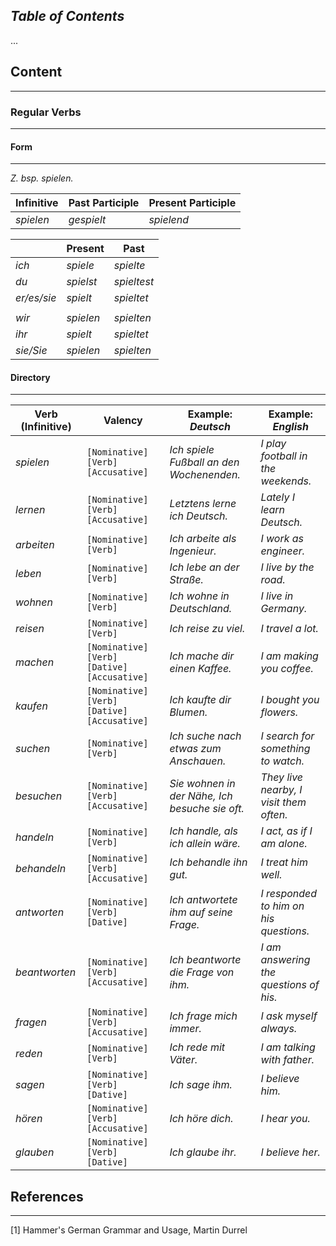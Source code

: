 
## *Table of Contents*
...
## Content
---
### Regular Verbs
---
#### Form
---
*Z. bsp. spielen.*

| Infinitive | Past Participle | Present Participle |
| ---------- | --------------- | ------------------ |
| *spielen*  | *gespielt*      | *spielend*         |

|             | Present   | Past        |
| ----------- | --------- | ----------- |
| *ich*       | *spiele*  | *spielte*   |
| *du*        | *spielst* | *spieltest* |
| *er/es/sie* | *spielt*  | *spieltet*  |
|             |           |             |
| *wir*       | *spielen* | *spielten*  |
| *ihr*       | *spielt*  | *spieltet*  |
| *sie/Sie*   | *spielen* | *spielten*  |
#### Directory
---

| Verb (Infinitive) | Valency                                     | Example: *Deutsch*                             | Example: *English*                      |
| ----------------- | ------------------------------------------- | ---------------------------------------------- | --------------------------------------- |
| *spielen*         | `[Nominative] [Verb] [Accusative]`          | *Ich spiele Fußball an den Wochenenden.*       | *I play football in the weekends.*      |
| *lernen*          | `[Nominative] [Verb] [Accusative]`          | *Letztens lerne ich Deutsch.*                  | *Lately I learn Deutsch.*               |
| *arbeiten*        | `[Nominative] [Verb]`                       | *Ich arbeite als Ingenieur.*                   | *I work as engineer.*                   |
| *leben*           | `[Nominative] [Verb]`                       | *Ich lebe an der Straße.*                      | *I live by the road.*                   |
| *wohnen*          | `[Nominative] [Verb]`                       | *Ich wohne in Deutschland.*                    | *I live in Germany.*                    |
| *reisen*          | `[Nominative] [Verb]`                       | *Ich reise zu viel.*                           | *I travel a lot.*                       |
| *machen*          | `[Nominative] [Verb] [Dative] [Accusative]` | *Ich mache dir einen Kaffee.*                  | *I am making you coffee.*               |
| *kaufen*          | `[Nominative] [Verb] [Dative] [Accusative]` | *Ich kaufte dir Blumen.*                       | *I bought you flowers.*                 |
| *suchen*          | `[Nominative] [Verb]`                       | *Ich suche nach etwas zum Anschauen.*          | *I search for something to watch.*      |
| *besuchen*        | `[Nominative] [Verb] [Accusative]`          | *Sie wohnen in der Nähe, Ich besuche sie oft.* | *They live nearby, I visit them often.* |
| *handeln*         | `[Nominative] [Verb]`                       | *Ich handle, als ich allein wäre.*             | *I act, as if I am alone.*              |
| *behandeln*       | `[Nominative] [Verb] [Accusative]`          | *Ich behandle ihn gut.*                        | *I treat him well.*                     |
| *antworten*       | `[Nominative] [Verb] [Dative]`              | *Ich antwortete ihm auf seine Frage.*          | *I responded to him on his questions.*  |
| *beantworten*     | `[Nominative] [Verb] [Accusative]`          | *Ich beantworte die Frage von ihm.*            | *I am answering the questions of his.*  |
| *fragen*          | `[Nominative] [Verb] [Accusative]`          | *Ich frage mich immer.*                        | *I ask myself always.*                  |
| *reden*           | `[Nominative] [Verb]`                       | *Ich rede mit Väter.*                          | *I am talking with father.*             |
| *sagen*           | `[Nominative] [Verb] [Dative]`              | *Ich sage ihm.*                                | *I believe him.*                        |
| *hören*           | `[Nominative] [Verb] [Accusative]`          | *Ich höre dich.*                               | *I hear you.*                           |
| *glauben*         | `[Nominative] [Verb] [Dative]`              | *Ich glaube ihr.*                              | *I believe her.*                        |
## References
---
[1] Hammer's German Grammar and Usage, Martin Durrel
